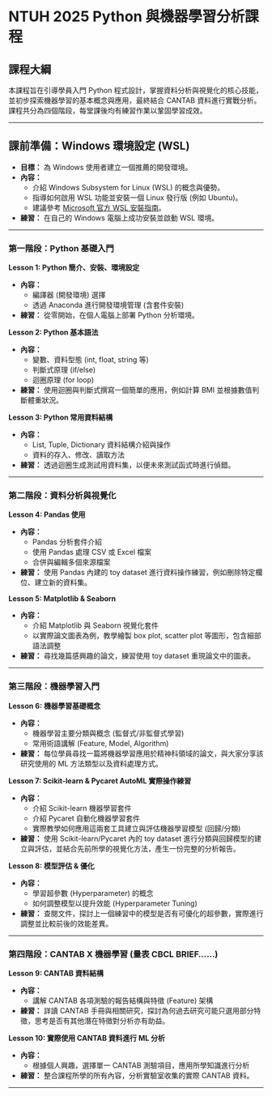 # NTUH 2025 Python 與機器學習分析課程

## 課程大綱

本課程旨在引導學員入門 Python 程式設計，掌握資料分析與視覺化的核心技能，並初步探索機器學習的基本概念與應用，最終結合 CANTAB 資料進行實戰分析。課程共分為四個階段，每堂課後均有練習作業以鞏固學習成效。

---

## 課前準備：Windows 環境設定 (WSL)
*   **目標：** 為 Windows 使用者建立一個推薦的開發環境。
*   **內容：**
    *   介紹 Windows Subsystem for Linux (WSL) 的概念與優勢。
    *   指導如何啟用 WSL 功能並安裝一個 Linux 發行版 (例如 Ubuntu)。
    *   建議參考 [Microsoft 官方 WSL 安裝指南](https://learn.microsoft.com/zh-tw/windows/wsl/install)。
*   **練習：** 在自己的 Windows 電腦上成功安裝並啟動 WSL 環境。

---

### 第一階段：Python 基礎入門

**Lesson 1: Python 簡介、安裝、環境設定**
*   **內容：**
    *   編譯器 (開發環境) 選擇
    *   透過 Anaconda 進行開發環境管理 (含套件安裝)
*   **練習：** 從零開始，在個人電腦上部署 Python 分析環境。

**Lesson 2: Python 基本語法**
*   **內容：**
    *   變數、資料型態 (int, float, string 等)
    *   判斷式原理 (if/else)
    *   迴圈原理 (for loop)
*   **練習：** 使用迴圈與判斷式撰寫一個簡單的應用，例如計算 BMI 並根據數值判斷體重狀況。

**Lesson 3: Python 常用資料結構**
*   **內容：**
    *   List, Tuple, Dictionary 資料結構介紹與操作
    *   資料的存入、修改、讀取方法
*   **練習：** 透過迴圈生成測試用資料集，以便未來測試函式時進行偵錯。

---

### 第二階段：資料分析與視覺化

**Lesson 4: Pandas 使用**
*   **內容：**
    *   Pandas 分析套件介紹
    *   使用 Pandas 處理 CSV 或 Excel 檔案
    *   合併與編輯多個來源檔案
*   **練習：** 使用 Pandas 內建的 toy dataset 進行資料操作練習，例如刪除特定欄位、建立新的資料集。

**Lesson 5: Matplotlib & Seaborn**
*   **內容：**
    *   介紹 Matplotlib 與 Seaborn 視覺化套件
    *   以實際論文圖表為例，教學繪製 box plot, scatter plot 等圖形，包含細部語法調整
*   **練習：** 尋找幾篇感興趣的論文，練習使用 toy dataset 重現論文中的圖表。

---

### 第三階段：機器學習入門

**Lesson 6: 機器學習基礎概念**
*   **內容：**
    *   機器學習主要分類與概念 (監督式/非監督式學習)
    *   常用術語講解 (Feature, Model, Algorithm)
*   **練習：** 每位學員尋找一篇將機器學習應用於精神科領域的論文，與大家分享該研究使用的 ML 方法類型以及資料處理方式。

**Lesson 7: Scikit-learn & Pycaret AutoML 實際操作練習**
*   **內容：**
    *   介紹 Scikit-learn 機器學習套件
    *   介紹 Pycaret 自動化機器學習套件
    *   實際教學如何應用這兩套工具建立與評估機器學習模型 (回歸/分類)
*   **練習：** 使用 Scikit-learn/Pycaret 內的 toy dataset 進行分類與回歸模型的建立與評估，並結合先前所學的視覺化方法，產生一份完整的分析報告。

**Lesson 8: 模型評估 & 優化**
*   **內容：**
    *   學習超參數 (Hyperparameter) 的概念
    *   如何調整模型以提升效能 (Hyperparameter Tuning)
*   **練習：** 查閱文件，探討上一個練習中的模型是否有可優化的超參數，實際進行調整並比較前後的效能差異。

---

### 第四階段：CANTAB X 機器學習 (量表 CBCL BRIEF……)

**Lesson 9: CANTAB 資料結構**
*   **內容：**
    *   講解 CANTAB 各項測驗的報告結構與特徵 (Feature) 架構
*   **練習：** 詳讀 CANTAB 手冊與相關研究，探討為何過去研究可能只選用部分特徵，思考是否有其他潛在特徵對分析亦有助益。

**Lesson 10: 實際使用 CANTAB 資料進行 ML 分析**
*   **內容：**
    *   根據個人興趣，選擇單一 CANTAB 測驗項目，應用所學知識進行分析
*   **練習：** 整合課程所學的所有內容，分析實驗室收集的實際 CANTAB 資料。

--- 